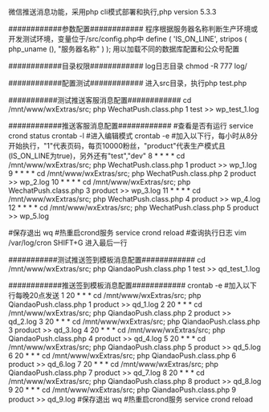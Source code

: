 微信推送消息功能，采用php cli模式部署和执行,php version 5.3.3

############参数配置############
程序根据服务器名称判断生产环境或开发测试环境，变量位于/src/config.php中 
define ( 'IS_ON_LINE', stripos ( php_uname (), "服务器名称" ) );
用以加载不同的数据库配置和公众号配置

############目录权限############
log日志目录 chmod -R 777 log/

############配置测试############
进入src目录，执行php test.php

###########测试推送客服消息配置############
cd /mnt/www/wxExtras/src; php WechatPush.class.php 1 test >> wp_test_1.log

############推送客服消息配置############
#查看是否有运行
service crond status
crontab -l
#进入编辑模式
crontab -e 
#加入以下行，每小时从8分开始执行，"1"代表页码，每页10000粉丝，"product"代表生产模式且(IS_ON_LINE为true)，另外还有"test","dev"
8 * * * * cd /mnt/www/wxExtras/src; php WechatPush.class.php 1 product >> wp_1.log
9 * * * * cd /mnt/www/wxExtras/src; php WechatPush.class.php 2 product >> wp_2.log
10 * * * * cd /mnt/www/wxExtras/src; php WechatPush.class.php 3 product >> wp_3.log
11 * * * * cd /mnt/www/wxExtras/src; php WechatPush.class.php 4 product >> wp_4.log
12 * * * * cd /mnt/www/wxExtras/src; php WechatPush.class.php 5 product >> wp_5.log

#保存退出
wq
#热重启crond服务
service crond reload
#查询执行日志
vim /var/log/cron
SHIFT+G 进入最后一行

###########测试推送签到模板消息配置############
cd /mnt/www/wxExtras/src; php QiandaoPush.class.php 1 test >> qd_test_1.log

############推送签到模板消息配置############
crontab -e
#加入以下行每晚20点发送
1 20 * * * cd /mnt/www/wxExtras/src; php QiandaoPush.class.php 1 product >> qd_1.log
2 20 * * * cd /mnt/www/wxExtras/src; php QiandaoPush.class.php 2 product >> qd_2.log
3 20 * * * cd /mnt/www/wxExtras/src; php QiandaoPush.class.php 3 product >> qd_3.log
4 20 * * * cd /mnt/www/wxExtras/src; php QiandaoPush.class.php 4 product >> qd_4.log
5 20 * * * cd /mnt/www/wxExtras/src; php QiandaoPush.class.php 5 product >> qd_5.log
6 20 * * * cd /mnt/www/wxExtras/src; php QiandaoPush.class.php 6 product >> qd_6.log
7 20 * * * cd /mnt/www/wxExtras/src; php QiandaoPush.class.php 7 product >> qd_7.log
8 20 * * * cd /mnt/www/wxExtras/src; php QiandaoPush.class.php 8 product >> qd_8.log
9 20 * * * cd /mnt/www/wxExtras/src; php QiandaoPush.class.php 9 product >> qd_9.log
#保存退出
wq
#热重启crond服务
service crond reload
